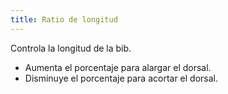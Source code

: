 ```yaml
---
title: Ratio de longitud
---
```


Controla la longitud de la bib.

- Aumenta el porcentaje para alargar el dorsal.
- Disminuye el porcentaje para acortar el dorsal. 




